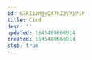 ```yaml
---
id: KlRIizMjyQA7hZ2YViViP
title: Cicd
desc: ''
updated: 1645409666914
created: 1645409666914
stub: true
---
```


